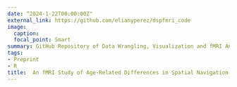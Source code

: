 ```yaml
---
date: “2024-1-22T00:00:00Z"
external_link: https://github.com/elianyperez/dspfmri_code
image:
  caption:
  focal_point: Smart
summary: GitHub Repository of Data Wrangling, Visualization and fMRI Analysis Code
tags:
- Preprint
- R
title:  An fMRI Study of Age-Related Differences in Spatial Navigation
---
```

